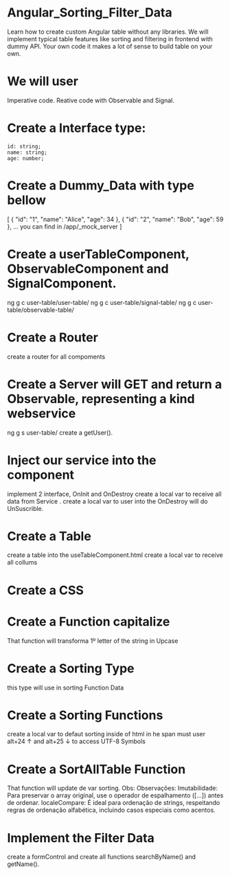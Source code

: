 # Angular_Sorting_Filter_Data

Learn how to create custom Angular table without any libraries. We will implement typical table features like sorting and filtering in frontend with dummy API. Your own code it makes a lot of sense to build table on your own.

# We will user

Imperative code.
Reative code with Observable and Signal.

# Create a Interface type:

    id: string;
    name: string;
    age: number;

# Create a Dummy_Data with type bellow

[
{ "id": "1", "name": "Alice", "age": 34 },
{ "id": "2", "name": "Bob", "age": 59 },
...
you can find in /app/_mock_server
]

# Create a userTableComponent, ObservableComponent and SignalComponent.

ng g c user-table/user-table/
ng g c user-table/signal-table/
ng g c user-table/observable-table/

# Create a Router

create a router for all compoments

# Create a Server will GET and return a Observable, representing a kind webservice

ng g s user-table/
create a getUser().

# Inject our service into the component

implement 2 interface, OnInit and OnDestroy
create a local var to receive all data from Service .
create a local var to user into the OnDestroy will do UnSuscrible.

# Create a Table

create a table into the useTableComponent.html
create a local var to receive all collums

# Create a CSS

# Create a Function capitalize

That function will transforma 1º letter of the string in Upcase

# Create a Sorting Type

this type will use in sorting Function Data

# Create a Sorting Functions

create a local var to defaut sorting
inside of html in he span must user alt+24 ↑ and alt+25 ↓ to access UTF-8 Symbols

# Create a SortAllTable Function

That function will update de var sorting.
Obs: Observações:
Imutabilidade: Para preservar o array original, use o operador de espalhamento ([...]) antes de ordenar.
localeCompare: É ideal para ordenação de strings, respeitando regras de ordenação alfabética, incluindo casos especiais como acentos.

# Implement the Filter Data

create a formControl and create all functions searchByName() and getName().
